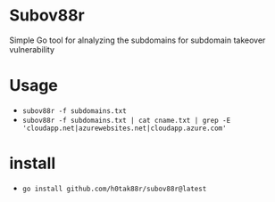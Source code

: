 # Subov88r
Simple Go tool for alnalyzing the subdomains for subdomain takeover vulnerability 
# Usage
- `subov88r -f subdomains.txt`
- `subov88r -f subdomains.txt | cat cname.txt | grep -E 'cloudapp.net|azurewebsites.net|cloudapp.azure.com'`
# install 
- `go install github.com/h0tak88r/subov88r@latest`
